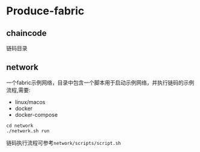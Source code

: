 # Produce-fabric
## chaincode
链码目录

## network
一个fabric示例网络，目录中包含一个脚本用于启动示例网络，并执行链码的示例流程,需要:
- linux/macos
- docker
- docker-compose

```
cd network
./network.sh run
```
链码执行流程可参考`network/scripts/script.sh`
